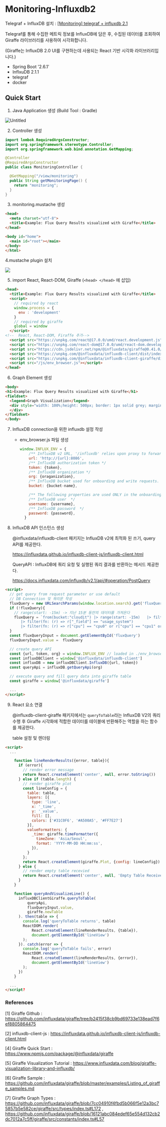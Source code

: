 # Monitoring-Influxdb2

Telegraf + InfluxDB 설치 : [[Monitoring] telegraf + influxdb 2.1](https://github.com/yunhaDevGit/TIL/blob/main/Monitoring/TIL_211209_telegraf%2Binfluxdb.md) 

Telegraf를 통해 수집한 메트릭 정보를 InfluxDB에 담은 후, 수집된 데이터를 조회하여 Giraffe 라이브러리를 사용하여 시각화합니다.

(Giraffe는 InfluxDB 2.0 UI를 구현하는데 사용되는 React 기반 시각화 라이브러리입니다.)

- Spring Boot '2.6.1'
- InflxuDB 2.1.1
- telegraf
- docker


## Quick Start

1. Java Application 생성 (Build Tool : Gradle)

  ![Untitled](https://s3.us-west-2.amazonaws.com/secure.notion-static.com/c68b0c67-b20e-4405-ad47-333273b73b91/Untitled.png?X-Amz-Algorithm=AWS4-HMAC-SHA256&X-Amz-Content-Sha256=UNSIGNED-PAYLOAD&X-Amz-Credential=AKIAT73L2G45EIPT3X45%2F20211214%2Fus-west-2%2Fs3%2Faws4_request&X-Amz-Date=20211214T005518Z&X-Amz-Expires=86400&X-Amz-Signature=d61de670fe4f5ee734b66fb12c06892498490bbfd8af689db88299128286c4f9&X-Amz-SignedHeaders=host&response-content-disposition=filename%20%3D%22Untitled.png%22&x-id=GetObject)

2. Controller 생성

  ```java
  import lombok.RequiredArgsConstructor;
  import org.springframework.stereotype.Controller;
  import org.springframework.web.bind.annotation.GetMapping;

  @Controller
  @RequiredArgsConstructor
  public class MonitoringController {

    @GetMapping("/view/monitoring")
    public String getMonitoringPage() {
      return "monitoring";
    }
  }
  ```

3. monitoring.mustache 생성

  ```html
  <head>
    <meta charset="utf-8">
    <title>Example: Flux Query Results visualized with Giraffe</title>
  </head>

  <body id="home">
    <main id="root"></main>
  </body>
  </html>
```

4.mustache plugin 설치
 
  ![](https://lh5.googleusercontent.com/H3U5e69gU3btKtR1BUVCw8U61R2_-77HXSDBf42kIrotbYFKlbsvHa0vJ9FvGo3bW4WRFeGANucTLIBwxOJyYhIPZkLtJrMgoeTnIEw7A6-zDkwUSVtuhO9lDtcV8A_qPWfjsHin_e1A)


5. import React, React-DOM, Giraffe (`<head> </head>` 에 삽입)

  ```html
  <head>
    <title>Example: Flux Query Results visualized with Giraffe</title>
    <script>
      // required by react
      window.process = {
        env : 'development'
      }
      // required by giraffe
      global = window
    </script>
  <!--  React, React-DOM, Firaffe 추가-->
    <script src="https://unpkg.com/react@17.0.0/umd/react.development.js"></script>
    <script src="https://unpkg.com/react-dom@17.0.0/umd/react-dom.development.js"></script>
    <script src="https://cdn.jsdelivr.net/npm/@influxdata/giraffe@0.41.0/dist/index.js"></script>
    <script src="https://unpkg.com/@influxdata/influxdb-client/dist/index.browser.js"></script>
    <script src="https://unpkg.com/@influxdata/influxdb-client-giraffe/dist/index.js"></script>
    <script src="/js/env_browser.js"></script>
  </head>
  ```

6. Graph Element 생성

  ```html
  <body>
  <h1>Example: Flux Query Results visualized with Giraffe</h1>
  <fieldset>
    <legend>Graph Visualization</legend>
    <div style="width: 100%;height: 500px; border: 1px solid grey; margin-bottom: 10px;" id="graphView">
    </div>
  </fieldset>
  </body>
```

7. InfluxDB connection을 위한 influxdb 설정 작성

    - env_browser.js 파일 생성
        ```js
        window.INFLUX_ENV = {
            /** InfluxDB v2 URL, '/influxdb' relies upon proxy to forward to the target influxDB */
            url: 'http://{url}:8086',
            /** InfluxDB authorization token */
            token: {token},
            /** InfluxDB organization */
            org: {oraganization},
            /** InfluxDB bucket used for onboarding and write requests. */
            bucket: {bucket-name},

            /** The following properties are used ONLY in the onboarding example */
            /** InfluxDB user  */
            username: {username},
            /** InfluxDB password  */
            password: {password},
          }
        ```
  
8. InfluxDB API 인스턴스 생성
  
   @influxdata/influxdb-client 패키지는 InfluxDB v2에 최적화 된 쓰기, query API를 제공한다.

    https://influxdata.github.io/influxdb-client-js/influxdb-client.html


   QueryAPI : InfluxDB에 쿼리 요청 및 실행된 쿼리 결과를 반환하는 메서드 제공한다.

    https://docs.influxdata.com/influxdb/v2.1/api/#operation/PostQuery
  
  ```html
  <script>
    // get query from request parameter or use default
    // DB Connection 및 쿼리문 작성
    fluxQuery = new URLSearchParams(window.location.search).get('fluxQuery');
    if (!fluxQuery){
      // range(start: -15m) -> 지난 15분 동안의 데이터를 가져온다
      fluxQuery = `from(bucket:"cloudit") |> range(start: -15m)   |> filter(fn: (r) => r["_measurement"] == "cpu")
         |> filter(fn: (r) => r["_field"] == "usage_system")
         |> filter(fn: (r) => r["cpu"] == "cpu0" or r["cpu"] == "cpu1" or r["cpu"] == "cpu2")`
    }
    const fluxQueryInput = document.getElementById('fluxQuery')
    fluxQueryInput.value =  fluxQuery

    // create query API
    const {url, token, org} = window.INFLUX_ENV // loaded in ./env_browser.js
    const influxDBClient = window['@influxdata/influxdb-client']
    const influxDB = new influxDBClient.InfluxDB({url, token})
    const queryApi = influxDB.getQueryApi(org)

    // execute query and fill query data into giraffe table
    const giraffe = window['@influxdata/giraffe']

    ...
  </script>  
  ```


9.  React 요소 연결 

    @influxdb-client-giraffe 패키지에서는 `queryToTable`라는 InfluxDB V2의 쿼리 수행 후 Giraffe 시각화에 적합한 데이터를 테이블에 반환해주는 역할을 하는 함수를 제공한다. 

    table 설정 및 렌더링

  ```html
  <script>
    ...

      function lineRenderResults({error, table}){
        if (error){
          // render error message
          return React.createElement('center', null, error.toString())
        } else if (table.length) {
          // render giraffe plot
          const lineConfig = {
            table: table,
            layers: [{
              type: 'line',
              x: '_time',
              y: '_value',
              fill: [],
              colors: ['#31C0F6', '#A500A5', '#FF7E27']
            }],
            valueFormatters: {
              _time: giraffe.timeFormatter({
                timeZone: 'Asia/Seoul',
                format: 'YYYY-MM-DD HH:mm:ss',
              }),
            }
          };
          return React.createElement(giraffe.Plot, {config: lineConfig})
        } else {
          // render empty table recevied
          return React.createElement('center', null, 'Empty Table Received')
        }
      }

      function queryAndVisualizeLine() {
        influxDBClientGiraffe.queryToTable(
            queryApi,
            fluxQueryInput.value,
            giraffe.newTable
        ). then(table => {
          console.log('queryToTable returns', table)
          ReactDOM.render(
              React.createElement(lineRenderResults, {table}),
              document.getElementById('lineView')
          );
        }). catch(error => {
          console.log('queryToTable fails', error)
          ReactDOM.render(
              React.createElement(lineRenderResults, {error}),
              document.getElementById('lineView')
          );
        })
      }

    ...
  </script?
  ```




### References

[1] Giraffe Github : https://github.com/influxdata/giraffe/tree/b2415f38cb9bd69733e138ead7f6ef8805864475

[2] influxdb-client-js : https://influxdata.github.io/influxdb-client-js/influxdb-client.html

[4] Giraffe Quick Start : https://www.npmjs.com/package/@influxdata/giraffe

[5] Giraffe Visualization Tutorial : https://www.influxdata.com/blog/giraffe-visualization-library-and-influxdb/

[6] Giraffe Sample : https://github.com/influxdata/giraffe/blob/master/examples/Listing_of_giraffe_samples.md

[7] Giraffe Graph Types : https://github.com/influxdata/giraffe/blob/7cc04910f4fbd5b066f5e12a3bc75857b5e582ce/giraffe/src/types/index.ts#L172 , https://github.com/influxdata/giraffe/blob/16121abc084edef65e554d132cb2dc7012a7c5ff/giraffe/src/constants/index.ts#L57
